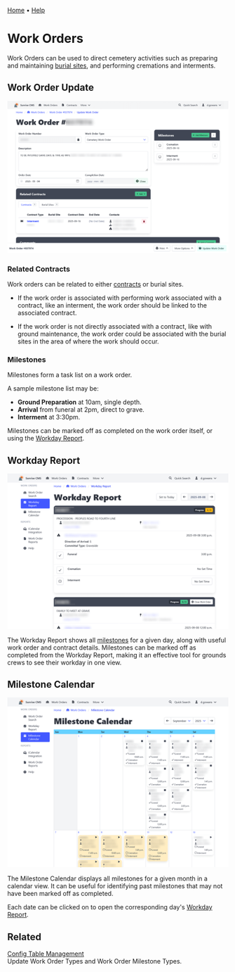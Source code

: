[Home](https://cityssm.github.io/sunrise-cms/)
•
[Help](https://cityssm.github.io/sunrise-cms/docs/)

# Work Orders

Work Orders can be used to direct cemetery activities such as
preparing and maintaining [burial sites](./burialSites.md),
and performing cremations and interments.

## Work Order Update

![Work Order Update](./images/workOrder-update.png)

### Related Contracts

Work orders can be related to either [contracts](./contracts.md) or burial sites.

- If the work order is associated with performing work associated with a contract,
  like an interment, the work order should be linked to the associated contract.

- If the work order is not directly associated with a contract,
  like with ground maintenance, the work order could be associated with
  the burial sites in the area of where the work should occur.

### Milestones

Milestones form a task list on a work order.

A sample milestone list may be:

- **Ground Preparation** at 10am, single depth.
- **Arrival** from funeral at 2pm, direct to grave.
- **Interment** at 3:30pm.

Milestones can be marked off as completed on the work order itself,
or using the [Workday Report](#workday-report).

## Workday Report

![Workday Report](./images/workOrder-workday.png)

The Workday Report shows all [milestones](#milestones) for a given day,
along with useful work order and contract details. Milestones can be marked off
as completed from the Workday Report, making it an effective tool for
grounds crews to see their workday in one view.

## Milestone Calendar

![Milestone Calendar](./images/workOrder-milestoneCalendar.png)

The Milestone Calendar displays all milestones for a given month in a calendar view.
It can be useful for identifying past milestones that may not have been marked off
as completed.

Each date can be clicked on to open the corresponding day's [Workday Report](#workday-report).

## Related

[Config Table Management](./configTableManagement.md)<br />
Update Work Order Types and Work Order Milestone Types.
